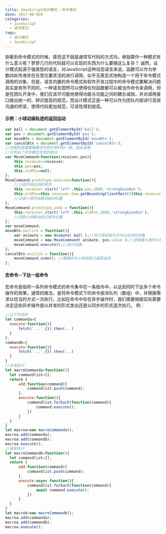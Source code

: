 ```yaml
---
title: JavaScript设计模式--命令模式
date: 2017-08-028
categories:
  - JavaScript
  - 读书笔记
tags:
  - 设计模式
  - JavaScript
---
```


刚看到命令模式的时候，感觉这不就是通常写代码的方式吗，单独算作一种模式有什么意义呢？寥寥几行的代码就可以实现的东西为什么要搞这么复杂？
诚然，设计模式起源于强类型的语言，对JavaScript这种动态语言来说，函数可以作为参数四处传递并在任意位置灵活的进行调用，似乎无需显式地构造一个用于命令模式调用的对象，但是，语言内置的命令模式和软件开发过程中的命令模式要解决问题其实是有所不同的，一种语言固然可以使得任何函数都可以被当作命令来调用，但是在团队开发中，我们应该尽可能地使得功能与功能之间的耦合减弱，并对调用接口做出统一的、辨识度高的规范，而设计模式正是一种可以作为团队内部进行高效沟通的桥梁，使得代码更加规范，可读性得到提高。

<!-- more -->

#### 示例：小球动画轨迹的返回运动

```javascript
var ball = document.getElementById('ball');
var pos = document.getElementById('pos');
var moveBtn = document.getElementById('moveBtn');
var cancelBtn = document.getElementById('cancelBtn'); 
//前面的思路策略模式中的示例代码一致，因此省略
//只列出了命令模式实现的部分
var MoveCommand=function(receiver,pos){
    this.receiver=receiver;
    this.pos=pos;
    this.oldPos=null;
};
MoveCommand.prototype.execute=function(){
    //小球开始运动的命令
    this.receiver.start('left',this.pos,1000,'strongEaseOut');
    this.oldPos=this.receiver.dom.getBoundingClientRect()[this.receiver.propertyName];
    //记录小球开始移动前的位置
};
MoveCommand.prototype.undo = function(){
    this.receiver.start('left',this.oldPos,1000,'strongEaseOut');
    //回到小球移动前记录的位置
};
var moveCommand; 
moveBtn.onclick = function(){
    var animate = new Animate( ball );//将小球初始化为可以运动的对象
    moveCommand = new MoveCommand( animate, pos.value );//获取输入框中小球目标位置的设定值
    moveCommand.execute();//执行动画
};
cancelBtn.onclick = function(){
    moveCommand.undo(); //撤销命令小球将执行返回运动
};
```

#### 宏命令--下达一组命令
宏命令是指将一系列命令模式的命令集中在一条指令中，以达到同时下达多个命令操作的效果。通常的做法，是将命令模式下的命令放进队列（数组）中，并根据需求以恰当的方式一次执行，比如在命令中存在异步操作时，我们需要根据实际需要决定这些异步操作是以并发的形式发出还是以同步的形式逐次执行。
例：

```javascript
//以下为伪码
let commanda={
  execute:function(){
      fetch('...',{}).then(...)
  }
},
commandb={
  execute:function(){
      fetch('...',{}).then(...)
  }
}
//并发执行
let macroCommanda=function(){
  let commandlist=[];
  return {
      add:function(command){
          commandlist.push(command);
      },
      execute:function(){
          commandlist.forEach(function(command){
              command.execute();
          })
      }
  }
}
let macroa=new macroCommanda();
macroa.add(commanda);
macroa.add(commandb);
macroa.execute();
//继发执行
let macroCommandb=function(){
  let commandlist=[];
  return {
      add:function(command){
          commandlist.push(command);
      },
      execute:async function(){
          commandlist.forEach(function(command){
              await command.execute();
          })
      }
  }
}
let macrob=new macroCommandb();
macroa.add(commanda);
macroa.add(commandb);
macroa.execute();
```
